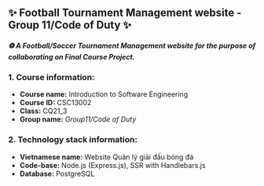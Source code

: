 ## ✨ Football Tournament Management website - Group 11/Code of Duty ✨
#### *⚽ A Football/Soccer Tournament Management website for the purpose of collaborating on Final Course Project.* 

### 1. Course information:
- **Course name:** Introduction to Software Engineering
- **Course ID:** CSC13002
- **Class:** CQ21_3
- **Group name:** *Group11/Code of Duty*

### 2. Technology stack information:
- **Vietnamese name:** Website Quản lý giải đấu bóng đá
- **Code-base:** Node.js (Express.js), SSR with Handlebars.js
- **Database:** PostgreSQL
